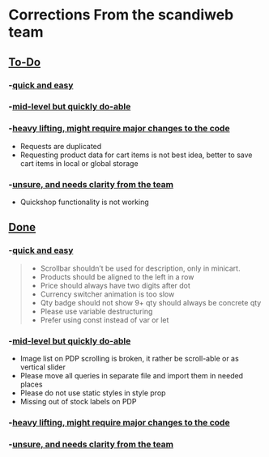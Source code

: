 # Corrections From the scandiweb team

## <u>To-Do</u>

### -<u>quick and easy</u>




### -<u>mid-level but quickly do-able</u>


### -<u>heavy lifting, might require major changes to the code</u>

* Requests are duplicated</br>
* Requesting product data for cart items is not best idea, better to save cart items in local or global storage</br>

### -<u>unsure, and needs clarity from the team</u>
* Quickshop functionality is not working</br>


## <u>Done</u>

### -<u>quick and easy</u>
> * Scrollbar shouldn’t be used for description, only in minicart.</br>
> * Products should be aligned to the left in a row</br>
> * Price should always have two digits after dot</br>
> * Currency switcher animation is too slow</br>
> * Qty badge should not show 9+ qty should always be concrete qty</br>
> * Please use variable destructuring</br>
> * Prefer using const instead of var or let</br>

### -<u>mid-level but quickly do-able</u>
* Image list on PDP scrolling is broken, it rather be scroll-able or as vertical slider</br>
* Please move all queries in separate file and import them in needed places</br>
* Please do not use static styles in style prop</br>
* Missing out of stock labels on PDP</br>

### -<u>heavy lifting, might require major changes to the code</u>


### -<u>unsure, and needs clarity from the team</u>
